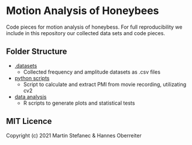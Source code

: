 # Motion Analysis of Honeybees

Code pieces for motion analysis of honeybess. For full reproducibility we include in this repository our collected data sets and code pieces.

## Folder Structure

- [.datasets](./datasets/)
  - Collected frequency and amplitude datasets as .csv files
- [python scripts](./python_scripts/)
  - Script to calculate and extract PMI from movie recording, utilizating cv2
- [data analysis](./data_analysis/)
  - R scripts to generate plots and statistical tests

## MIT Licence

Copyright (c) 2021 Martin Stefanec & Hannes Oberreiter
